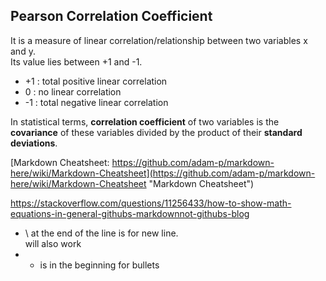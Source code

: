 ## Pearson Correlation Coefficient
It is a measure of linear correlation/relationship between two variables x and y. <br>
Its value lies between +1 and -1. <br>
* +1 : total positive linear correlation
*  0 : no linear correlation
* -1 : total negative linear correlation

In statistical terms,
**correlation coefficient** of two variables is the **covariance** of these variables divided by the product of their **standard deviations**.

<!--
<img src="https://latex.codecogs.com/svg.latex?\rho_{x,y}=\frac{cov(x,y)}{\sigma_x\sigma_y}" title="correlation"/>
<img src="https://latex.codecogs.com/svg.latex?\Large&space;x=\frac{-b\pm\sqrt{b^2-4ac}}{2a}" title="\Large x=\frac{-b\pm\sqrt{b^2-4ac}}{2a}" />
-->

[Markdown Cheatsheet: https://github.com/adam-p/markdown-here/wiki/Markdown-Cheatsheet](https://github.com/adam-p/markdown-here/wiki/Markdown-Cheatsheet "Markdown Cheatsheet")

https://stackoverflow.com/questions/11256433/how-to-show-math-equations-in-general-githubs-markdownnot-githubs-blog

- \ at the end of the line is for new line. <br> will also work
- * is in the beginning for bullets
